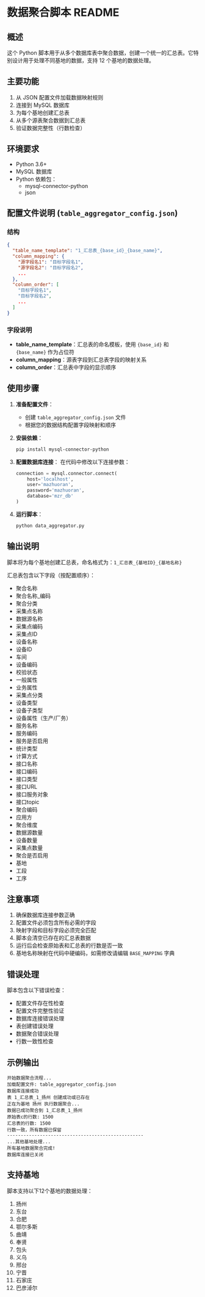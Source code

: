 # 数据聚合脚本 README

## 概述

这个 Python 脚本用于从多个数据库表中聚合数据，创建一个统一的汇总表。它特别设计用于处理不同基地的数据，支持 12 个基地的数据处理。

## 主要功能

1. 从 JSON 配置文件加载数据映射规则
2. 连接到 MySQL 数据库
3. 为每个基地创建汇总表
4. 从多个源表聚合数据到汇总表
5. 验证数据完整性（行数检查）

## 环境要求

- Python 3.6+
- MySQL 数据库
- Python 依赖包：
  - mysql-connector-python
  - json

## 配置文件说明 (`table_aggregator_config.json`)

### 结构
```json
{
  "table_name_template": "1_汇总表_{base_id}_{base_name}",
  "column_mapping": {
    "源字段名1": "目标字段名1",
    "源字段名2": "目标字段名2",
    ...
  },
  "column_order": [
    "目标字段名1",
    "目标字段名2",
    ...
  ]
}
```

### 字段说明
- **table_name_template**：汇总表的命名模板，使用 `{base_id}` 和 `{base_name}` 作为占位符
- **column_mapping**：源表字段到汇总表字段的映射关系
- **column_order**：汇总表中字段的显示顺序

## 使用步骤

1. **准备配置文件**：
   - 创建 `table_aggregator_config.json` 文件
   - 根据您的数据结构配置字段映射和顺序

2. **安装依赖**：
   ```bash
   pip install mysql-connector-python
   ```

3. **配置数据库连接**：
   在代码中修改以下连接参数：
   ```python
   connection = mysql.connector.connect(
       host='localhost',
       user='mazhuoran',
       password='mazhuoran',
       database='mzr_db'
   )
   ```

4. **运行脚本**：
   ```bash
   python data_aggregator.py
   ```

## 输出说明

脚本将为每个基地创建汇总表，命名格式为：`1_汇总表_{基地ID}_{基地名称}`

汇总表包含以下字段（按配置顺序）：
- 聚合名称
- 聚合名称_编码
- 聚合分类
- 采集点名称
- 数据源名称
- 采集点编码
- 采集点ID
- 设备名称
- 设备ID
- 车间
- 设备编码
- 校验状态
- 一般属性
- 业务属性
- 采集点分类
- 设备类型
- 设备子类型
- 设备属性（生产/厂务）
- 服务名称
- 服务编码
- 服务是否启用
- 统计类型
- 计算方式
- 接口名称
- 接口编码
- 接口类型
- 接口URL
- 接口服务对象
- 接口topic
- 聚合编码
- 应用方
- 聚合维度
- 数据源数量
- 设备数量
- 采集点数量
- 聚合是否启用
- 基地
- 工段
- 工序

## 注意事项

1. 确保数据库连接参数正确
2. 配置文件必须包含所有必需的字段
3. 映射字段和目标字段必须完全匹配
4. 脚本会清空已存在的汇总表数据
5. 运行后会检查原始表和汇总表的行数是否一致
6. 基地名称映射在代码中硬编码，如需修改请编辑 `BASE_MAPPING` 字典

## 错误处理

脚本包含以下错误检查：
- 配置文件存在性检查
- 配置文件完整性验证
- 数据库连接错误处理
- 表创建错误处理
- 数据聚合错误处理
- 行数一致性检查

## 示例输出

```
开始数据聚合流程...
加载配置文件: table_aggregator_config.json
数据库连接成功
表 1_汇总表_1_扬州 创建成功或已存在
正在为基地 扬州 执行数据聚合...
数据已成功聚合到 1_汇总表_1_扬州
原始表c的行数: 1500
汇总表的行数: 1500
行数一致，所有数据已保留
--------------------------------------------------
...其他基地处理...
所有基地数据聚合完成!
数据库连接已关闭
```

## 支持基地

脚本支持以下12个基地的数据处理：
1. 扬州
2. 东台
3. 合肥
4. 鄂尔多斯
5. 曲靖
6. 奉贤
7. 包头
8. 义乌
9. 邢台
10. 宁晋
11. 石家庄
12. 巴彦淖尔